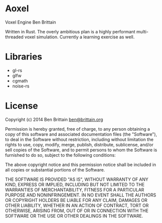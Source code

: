 Aoxel
=====

Voxel Engine
Ben Brittain

Written in Rust. The overly ambitious plan is a highly performant multi-threaded voxel simulation.
Currently a learning exercise as well.


Libraries
==========
* gl-rs
* glfw
* cgmath
* noise-rs

License
==========
Copyright (c) 2014 Ben Brittain <ben@brittain.org>

Permission is hereby granted, free of charge, to any person obtaining a copy
of this software and associated documentation files (the "Software"), to deal
in the Software without restriction, including without limitation the rights
to use, copy, modify, merge, publish, distribute, sublicense, and/or sell
copies of the Software, and to permit persons to whom the Software is
furnished to do so, subject to the following conditions:

The above copyright notice and this permission notice shall be included in
all copies or substantial portions of the Software.

THE SOFTWARE IS PROVIDED "AS IS", WITHOUT WARRANTY OF ANY KIND, EXPRESS OR
IMPLIED, INCLUDING BUT NOT LIMITED TO THE WARRANTIES OF MERCHANTABILITY,
FITNESS FOR A PARTICULAR PURPOSE AND NONINFRINGEMENT. IN NO EVENT SHALL THE
AUTHORS OR COPYRIGHT HOLDERS BE LIABLE FOR ANY CLAIM, DAMAGES OR OTHER
LIABILITY, WHETHER IN AN ACTION OF CONTRACT, TORT OR OTHERWISE, ARISING FROM,
OUT OF OR IN CONNECTION WITH THE SOFTWARE OR THE USE OR OTHER DEALINGS IN
THE SOFTWARE.
